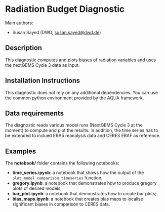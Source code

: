 # Radiation Budget Diagnostic

Main authors: 
- Susan Sayed (DWD, susan.sayed@dwd.de)

## Description

This diagnostic computes and plots biases of radiation variables and uses the nextGEMS Cycle 3 data as input.

## Installation Instructions

This diagnostic does not rely on any additional dependencies. You can use the
common python environment provided by the AQUA framework.

## Data requirements

The diagnostic reads various model runs (NextGEMS Cycle 3 at the moment) to
compute and plot the results. In addition, the time series has to be
extended to inclued ERA5 reanalysis data and CERES EBAF as reference.

## Examples

The **notebook/** folder contains the following notebooks:

- **time_series.ipynb**: a notebook that shows how the output of the `plot_model_comparison_timeseries` function;
- **gregory.ipynb**: a notebook that demonstrates how to produce gregory plots of desired models;
- **bar_plot.ipynb**: a notebook that demonstrates how to create bar plots;
- **bias_maps.ipynb**: a notebook that creates bias maps to localise significant biases in comparison to CERES data. 